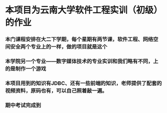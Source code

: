 # 本项目为云南大学软件工程实训（初级）的作业
### 本门课程安排在大二下学期，每个星期有两节课，软件工程、网络空间安全两个专业上的一样，做的项目就是这个
### 本学院另一个专业——数字媒体技术的专业实训和我们略有不同，上的是制作一个游戏

### 本项目用到的知识有JDBC、还有一些前端的知识，老师提供了配套的视频资料，原码也有，可以自己照着敲一遍。

### 期中考试完成到